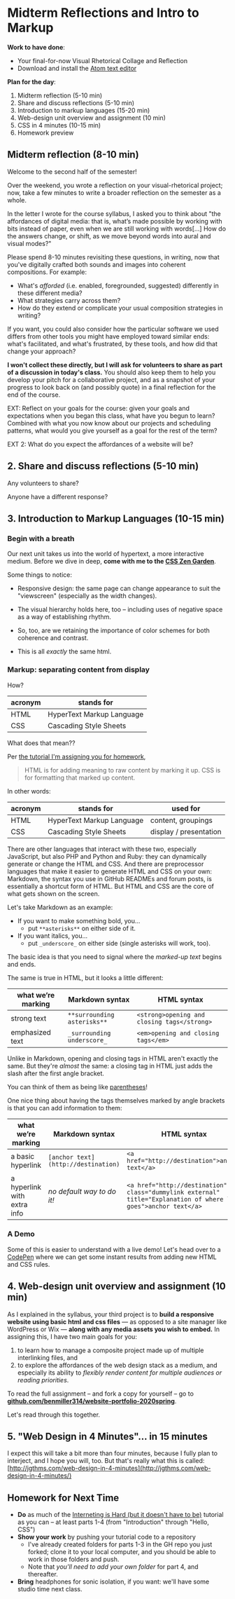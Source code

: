 
# Midterm Reflections and Intro to Markup

**Work to have done**:

* Your final-for-now Visual Rhetorical Collage and Reflection
* Download and install the [Atom text editor](http://atom.io)

**Plan for the day**:

1. Midterm reflection (5-10 min)
2. Share and discuss reflections (5-10 min)
3. Introduction to markup languages (15-20 min)
4. Web-design unit overview and assignment (10 min)
5. CSS in 4 minutes (10-15 min)
6. Homework preview

<!-- NOTE FOR NEXT TIME: don't cut CSS in 4 minutes, and maybe even start with it? I ended up with 30 minutes left!!

Okay, here's my current proposal for next time:
1. midterm reflection (10 min)
2. share / discuss reflections (10 min)
3. CSS Zen Garden. (5 min) different ways visual representations can highlight / draw attention.
4. Reveal: every one of these sites uses the exact same underlying text. How? By telling the computer what _parts_ a thing has, you can separate out how to _display_ those parts.
Consider making a PowerPoint for the next bit:
5. Separate, but cross-related, languages have developed to handle the part-marking and the display: html and css. (other web languages, like php, javascript, ruby, and python, can dynamically generate or change the html and css; but html and css are the core of what gets shown on the screen.)
6. pre-fab (not inspector-based) examples (maybe in a codepen?) of html + css + output. structure of an html tag (maybe start with <a>, because it has attributes? use atom to show syntax highlighting, which makes it easier to see the parts. also note the open-tag close-tag structure is essentially like parentheses, and show https://xkcd.com/859/.)
7. div as a kind of layer-group: collect these things, treat them the same. container model.


-->

## Midterm reflection (8-10 min)

Welcome to the second half of the semester!

Over the weekend, you wrote a reflection on your visual-rhetorical project; now, take a few minutes to write a broader reflection on the semester as a whole.

In the letter I wrote for the course syllabus, I asked you to think about "the affordances of digital media: that is, what’s made possible by working with bits instead of paper, even when we are still working with words[...] How do the answers change, or shift, as we move beyond words into aural and visual modes?"

<div class="alert alert-success">

<p>Please spend 8-10 minutes revisiting these questions, in writing, now that you've digitally crafted both sounds and images into coherent compositions. For example:
  <ul>
    <li>What's <em>afforded</em> (i.e. enabled, foregrounded, suggested) differently in these different media?</li>
    <li>What strategies carry across them?</li>
    <li>How do they extend or complicate your usual composition strategies in writing?</li>
  </ul>
</p>

<p>If you want, you could also consider how the particular software we used differs from other tools you might have employed toward similar ends: what's facilitated, and what's frustrated, by these tools, and how did that change your approach?
</p>
</div>

**I won't collect these directly, but I will ask for volunteers to share as part of a discussion in today's class.** You should also keep them to help you develop your pitch for a collaborative project, and as a snapshot of your progress to look back on (and possibly quote) in a final reflection for the end of the course.

EXT: Reflect on your goals for the course: given your goals and expectations when you began this class, what have you begun to learn? Combined with what you now know about our projects and scheduling patterns, what would you give yourself as a goal for the rest of the term?

EXT 2: What do you expect the affordances of a website will be?

## 2. Share and discuss reflections (5-10 min)

Any volunteers to share?

Anyone have a different response?


## 3. Introduction to Markup Languages (10-15 min)

### Begin with a breath
Our next unit takes us into the world of hypertext, a more interactive medium. Before we dive in deep, <strong>come with me to the <a href="http://www.csszengarden.com">CSS Zen Garden</a></strong>.

Some things to notice:

* Responsive design: the same page can change appearance to suit the "viewscreen" (especially as the width changes).

<!-- demo Verde Moderna (the default), -->

* The visual hierarchy holds here, too – including uses of negative space as a way of establishing rhythm.

<!-- Screen Filler, -->

* So, too, are we retaining the importance of color schemes for both coherence and contrast.

<!-- Mid-Century Modern -->

* This is all _exactly_ the same html.

<!-- Even A Robot Named Jimmy. -->

### Markup: separating content from display
How?

<table class="table table-bordered thead-light">
  <thead>
    <tr>
      <th>acronym</th>
      <th>stands for</th>
    </tr>
  </thead>
  <tbody>
    <tr>
      <td>HTML</td>
      <td>HyperText Markup Language</td>
    </tr>
    <tr>
      <td>CSS</td>
      <td>Cascading Style Sheets</td>
    </tr>
  </tbody>
</table>

What does that mean??

Per [the tutorial I'm assigning you for homework](https://internetingishard.com/html-and-css/introduction#html-css-and-javascript),
> HTML is for adding meaning to raw content by marking it up.
CSS is for formatting that marked up content.

<!-- Make the connection to their own markup on the Issue Queue: bold, italic, etc. Make the connection to -->

In other words:

<table class="table table-bordered thead-light">
  <thead>
    <tr>
      <th>acronym</th>
      <th>stands for</th>
      <th>used for</th>
    </tr>
  </thead>
  <tbody>
    <tr>
      <td>HTML</td>
      <td>HyperText Markup Language</td>
      <td>content, groupings</td>
    </tr>
    <tr>
      <td>CSS</td>
      <td>Cascading Style Sheets</td>
      <td>display / presentation</td>
    </tr>
  </tbody>
</table>

There are other languages that interact with these two, especially JavaScript, but also PHP and Python and Ruby: they can dynamically generate or change the HTML and CSS. And there are preprocessor languages that make it easier to generate HTML and CSS on your own: Markdown, the syntax you use in GitHub READMEs and forum posts, is essentially a shortcut form of HTML. But HTML and CSS are the core of what gets shown on the screen.

Let's take Markdown as an example:

* If you want to make something bold, you...
  - put `**asterisks**` on either side of it.
* If you want italics, you...
  - put `_underscore_` on either side (single asterisks will work, too).

<div class="alert alert-info">
The basic idea is that you need to signal where the <em>marked-up text</em> begins and ends.
</div>

The same is true in HTML, but it looks a little different:

<table class="table table-bordered thead-light">
  <thead>
    <tr>
      <th>what we’re marking</th>
      <th>Markdown syntax</th>
      <th>HTML syntax</th>
    </tr>
  </thead>
  <tbody>
    <tr>
      <td>strong text</td>
      <td><code class="language-plaintext highlighter-rouge">**surrounding asterisks**</code></td>
      <td><code class="language-plaintext highlighter-rouge">&lt;strong&gt;opening and closing tags&lt;/strong&gt;</code></td>
    </tr>
    <tr>
      <td>emphasized text</td>
      <td><code class="language-plaintext highlighter-rouge">_surrounding underscore_</code></td>
      <td><code class="language-plaintext highlighter-rouge">&lt;em&gt;opening and closing tags&lt;/em&gt;</code></td>
    </tr>
  </tbody>
</table>

<div class="alert alert-info">
<p>Unlike in Markdown, opening and closing tags in HTML aren't exactly the same. But they're <em>almost</em> the same: a closing tag in HTML just adds the slash after the first angle bracket.</p>

<p>You can think of them as being like <a href="https://xkcd.com/859/">parentheses</a>!</p>

<!-- <p>In general, every tag you open should close. You can nest a complete pair of tags inside another pair, but you can't close the outer pair before closing the inner pair.</p> -->
</div>

One nice thing about having the tags themselves marked by angle brackets is that you can add information to them:

<table class="table table-bordered thead-light">
  <thead>
    <tr>
      <th>what we’re marking</th>
      <th>Markdown syntax</th>
      <th>HTML syntax</th>
    </tr>
  </thead>
  <tbody>
    <tr>
      <td>a basic hyperlink</td>
      <td><code class="language-plaintext highlighter-rouge">[anchor text](http://destination)</code></td>
      <td><code class="language-plaintext highlighter-rouge">&lt;a href="http://destination"&gt;anchor text&lt;/a&gt;</code></td>
    </tr>
    <tr>
      <td>a hyperlink with extra info</td>
      <td><em>no default way to do it!</em></td>
      <td><span title="title text is what you see on hover"><code class="language-plaintext highlighter-rouge">&lt;a href="http://destination" class="dummylink external" title="Explanation of where link goes"&gt;anchor text&lt;/a&gt;</code></span></td>
    </tr>
  </tbody>
</table>

### A Demo
Some of this is easier to understand with a live demo! Let's head over to a [CodePen](https://codepen.io/benmiller314/pen/poJROZM?editors=1100) where we can get some instant results from adding new HTML and CSS rules.

<!--
CSS rules to hit:
1. headers
2. paragraphs
3. no default spacing: let's change it!
4. a div is like a layer-group: collect these things, operate on them together. it's a container.
5. id's and # selectors
6. classes and . selectors
 -->

## 4. Web-design unit overview and assignment (10 min)

As I explained in the syllabus, your third project is to **build a responsive website using basic html and css files** — as opposed to a site manager like WordPress or Wix — **along with any media assets you wish to embed.** In assigning this, I have two main goals for you:

1. to learn how to manage a composite project made up of multiple interlinking files, and
2. to explore the affordances of the web design stack as a medium, and especially its ability to _flexibly render content for multiple audiences or reading priorities_.

<div class="alert alert-success">
To read the full assignment – and fork a copy for yourself – go to <strong><a href="https://github.com/benmiller314/website-portfolio-2020spring#project-3-website-portfolio">github.com/benmiller314/website-portfolio-2020spring</a></strong>.
</div>

Let's read through this together.

<!-- Go through overview, constraints, deadlines. -->

## 5. "Web Design in 4 Minutes"... in 15 minutes
<!-- Okay, revert NOTE FOR NEXT TIME from last time: we ran out of time for this, and it's probably a better use of time to get everyone into the tutorial so you can troubleshoot Atom with them. In fact, skip it until after they've seen the CSS selectors tutorial! -->

I expect this will take a bit more than four minutes, because I fully plan to interject, and I hope you will, too. But that's really what this is called:
[http://jgthms.com/web-design-in-4-minutes](http://jgthms.com/web-design-in-4-minutes/)



## Homework for Next Time

* **Do** as much of the [Interneting is Hard (but it doesn't have to be)](https://internetingishard.com/html-and-css/) tutorial as you can – at least parts 1-4 (from "Introduction" through "Hello, CSS")
* **Show your work** by pushing your tutorial code to a repository
   - I've already created folders for parts 1-3 in the GH repo you just forked; clone it to your local computer, and you should be able to work in those folders and push.
   - Note that _you'll need to add your own folder_ for part 4, and thereafter.
* **Bring** headphones for sonic isolation, if you want: we'll have some studio time next class.
